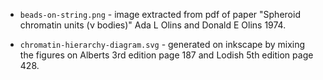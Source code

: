 
* `beads-on-string.png` - image extracted from pdf of paper "Spheroid chromatin units (ν bodies)" Ada L Olins and Donald E Olins 1974.

* `chromatin-hierarchy-diagram.svg` - generated on inkscape by mixing the figures on Alberts 3rd edition page 187 and Lodish 5th edition page 428.

